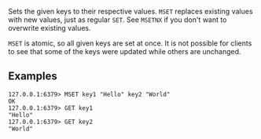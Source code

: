 Sets the given keys to their respective values.
`MSET` replaces existing values with new values, just as regular `SET`.
See `MSETNX` if you don't want to overwrite existing values.

`MSET` is atomic, so all given keys are set at once.
It is not possible for clients to see that some of the keys were updated while
others are unchanged.

## Examples

```
127.0.0.1:6379> MSET key1 "Hello" key2 "World"
OK
127.0.0.1:6379> GET key1
"Hello"
127.0.0.1:6379> GET key2
"World"
```
